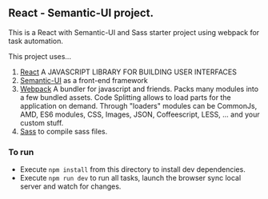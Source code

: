 ## React - Semantic-UI project.

This is a React with Semantic-UI and Sass starter project using webpack for task automation.

This project uses...
1. [React](https://facebook.github.io/react/) A JAVASCRIPT LIBRARY FOR BUILDING USER INTERFACES<br/>
2. [Semantic-UI](https://github.com/Semantic-Org/Semantic-UI) as a front-end framework<br/>
3. [Webpack](https://github.com/webpack/webpack) A bundler for javascript and friends. Packs many modules into a few bundled assets. Code Splitting allows to load parts for the application on demand. Through "loaders" modules can be CommonJs, AMD, ES6 modules, CSS, Images, JSON, Coffeescript, LESS, ... and your custom stuff.<br/>
4. [Sass](https://github.com/sass/sass) to compile sass files.<br/>



### To run
- Execute `npm install` from this directory to install dev dependencies.
- Execute `npm run dev` to run all tasks, launch the browser sync local server and watch for changes.